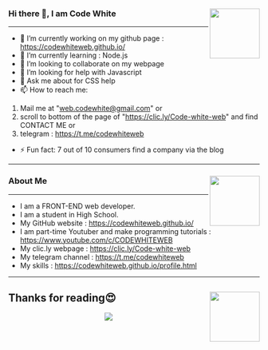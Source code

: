 ### Hi there 👋, I am Code White  <img align="right" width="100" height="100" src="https://user-images.githubusercontent.com/79645854/121132158-67d5c800-c84e-11eb-9198-83811a4d6c79.png">

---------------------------------------------------------------------------------------------------------------------------
- 🔭 I’m currently working on my github page : https://codewhiteweb.github.io/
- 🌱 I’m currently learning : Node.js
- 👯 I’m looking to collaborate on my webpage
- 🤔 I’m looking for help with Javascript
- 💬 Ask me about for CSS help
- 📫 How to reach me:  
 1. Mail me at "web.codewhite@gmail.com" or 
 2. scroll to bottom of the page of "https://clic.ly/Code-white-web" and find CONTACT ME or 
 3. telegram : https://t.me/codewhiteweb

- ⚡ Fun fact: 7 out of 10 consumers find a company via the blog
---------------------------------------------------------------------------------------------------------------------------
### About Me   <img align="right" width="100" height="100" src="https://user-images.githubusercontent.com/79645854/121132158-67d5c800-c84e-11eb-9198-83811a4d6c79.png">
---------------------------------------------------------------------------------------------------------------------------
- I am a FRONT-END web developer.
- I am a student in High School.
- My GitHub website : https://codewhiteweb.github.io/
- I am part-time Youtuber and make programming tutorials : https://www.youtube.com/c/CODEWHITEWEB
- My clic.ly webpage : https://clic.ly/Code-white-web
- My telegram channel : https://t.me/codewhiteweb
- My skills : https://codewhiteweb.github.io/profile.html
---------------------------------------------------------------------------------------------------------------------------


Thanks for reading😍   <img align="right" width="100" height="100" src="https://user-images.githubusercontent.com/79645854/121132158-67d5c800-c84e-11eb-9198-83811a4d6c79.png">
--------------------------------------------------------------------------------------------------------------------------- 
  <p align="center">
  <img src="https://user-images.githubusercontent.com/79645854/121132038-407efb00-c84e-11eb-8f76-a811a91cd71a.png" align="center">
  </p>
